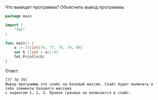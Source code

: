 Что выведет программа? Объяснить вывод программы.

```go
package main

import (
    "fmt"
)

func main() {
    a := [5]int{76, 77, 78, 79, 80}
    var b []int = a[1:4]
    fmt.Println(b)
}
```

Ответ:
```
[77 78 79]
Вывод программы это слайс на базовый массив. Слайс будет включать в себя элементы базового массива
с индексом 1, 2, 3. Правая граница не включается в слайс. 
```
